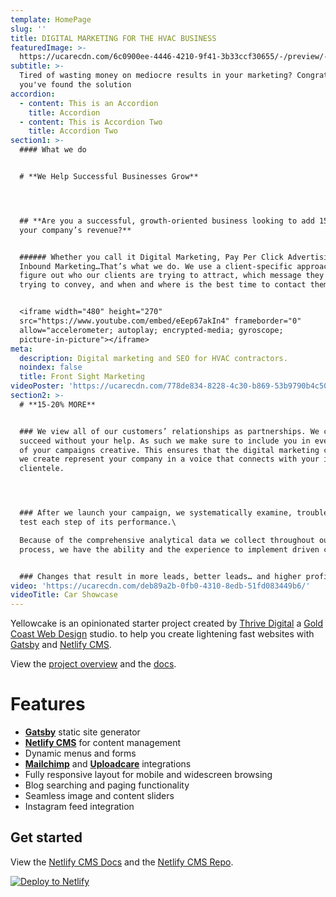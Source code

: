 ```yaml
---
template: HomePage
slug: ''
title: DIGITAL MARKETING FOR THE HVAC BUSINESS
featuredImage: >-
  https://ucarecdn.com/6c0900ee-4446-4210-9f41-3b33ccf30655/-/preview/-/enhance/47/
subtitle: >-
  Tired of wasting money on mediocre results in your marketing? Congratulations,
  you've found the solution
accordion:
  - content: This is an Accordion
    title: Accordion
  - content: This is Accordion Two
    title: Accordion Two
section1: >-
  #### What we do


  # **We Help Successful Businesses Grow**




  ## **Are you a successful, growth-oriented business looking to add 15-20% to
  your company’s revenue?**


  ###### Whether you call it Digital Marketing, Pay Per Click Advertising or
  Inbound Marketing…That’s what we do. We use a client-specific approach to
  figure out who our clients are trying to attract, which message they are
  trying to convey, and when and where is the best time to contact them


  <iframe width="480" height="270"
  src="https://www.youtube.com/embed/eEep67akIn4" frameborder="0"
  allow="accelerometer; autoplay; encrypted-media; gyroscope;
  picture-in-picture"></iframe>
meta:
  description: Digital marketing and SEO for HVAC contractors.
  noindex: false
  title: Front Sight Marketing
videoPoster: 'https://ucarecdn.com/778de834-8228-4c30-b869-53b9790b4c50/'
section2: >-
  # **15-20% MORE**


  ### We view all of our customers’ relationships as partnerships. We can not
  succeed without your help. As such we make sure to include you in every step
  of your campaigns creative. This ensures that the digital marketing campaigns
  we create represent your company in a voice that connects with your ideal
  clientele.




  ### After we launch your campaign, we systematically examine, troubleshoot and
  test each step of its performance.\

  Because of the comprehensive analytical data we collect throughout our
  process, we have the ability and the experience to implement driven changes.


  ### Changes that result in more leads, better leads… and higher profits.
video: 'https://ucarecdn.com/deb89a2b-0fb0-4310-8edb-51fd083449b6/'
videoTitle: Car Showcase
---
```

Yellowcake is an opinionated starter project created by [Thrive Digital](https://thriveweb.com.au/) a [Gold Coast Web Design](https://thriveweb.com.au/) studio. to help you create lightening fast websites with [Gatsby](https://gatsbyjs.org) and [Netlify CMS](https://netlifycms.org).

View the [project overview](https://thriveweb.com.au/the-lab/yellowcake-gatsby-react-js-starter-project/) and the [docs](https://github.com/thriveweb/yellowcake/blob/master/README.md).

# Features

* **[Gatsby](https://gatsbyjs.org)** static site generator
* **[Netlify CMS](https://github.com/netlify/netlify-cms)** for content management
* Dynamic menus and forms
* **[Mailchimp](http://mailchimp.com)** and **[Uploadcare](https://uploadcare.com)** integrations
* Fully responsive layout for mobile and widescreen browsing
* Blog searching and paging functionality
* Seamless image and content sliders
* Instagram feed integration

## Get started

View the [Netlify CMS Docs](https://www.netlifycms.org/docs/) and the [Netlify CMS Repo](https://github.com/netlify/netlify-cms).

[![Deploy to Netlify](https://www.netlify.com/img/deploy/button.svg)](https://app.netlify.com/start/deploy?repository=https://github.com/thriveweb/yellowcake&stack=cms)
